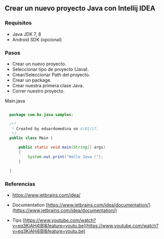 ## Crear un nuevo proyecto Java con Intellij IDEA

### Requisitos

- Java JDK 7, 8
- Android SDK (opcional)

### Pasos

- Crear un nuevo proyecto.
- Seleccionar tipo de proyecto (Java).
- Crear/Seleccionar Path del proyecto.
- Crear un package. 
- Crear nuestra primera clase Java.
- Correr nuestro proyecto.

Main.java

```java

  package com.bx.java.samples;

  /**
   * Created by eduardomedina on 4/01/17.
   */
  public class Main {

      public static void main(String[] args)
      {
          System.out.print("Hello Java !");
      }

  }

``` 
### Referencias

- https://www.jetbrains.com/idea/

- Documentation [https://www.jetbrains.com/idea/documentation/](https://www.jetbrains.com/idea/documentation/)

- Tips [https://www.youtube.com/watch?v=eq3KiAH4IBI&feature=youtu.be](https://www.youtube.com/watch?v=eq3KiAH4IBI&feature=youtu.be)




